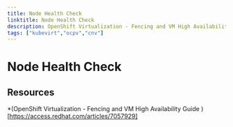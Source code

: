 ```yaml
---
title: Node Health Check
linktitle: Node Health Check
description: OpenShift Virtualization - Fencing and VM High Availability Guide
tags: ["kubevirt","ocpv","cnv"]
---
```


# Node Health Check

## Resources

 *(OpenShift Virtualization - Fencing and VM High Availability Guide
)[https://access.redhat.com/articles/7057929]